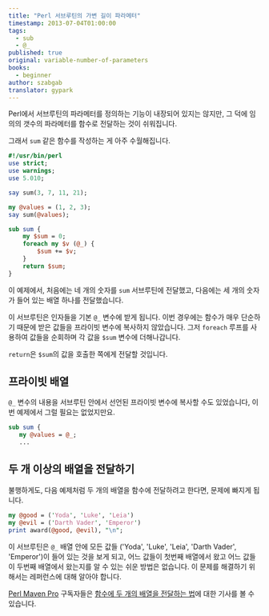 ```yaml
---
title: "Perl 서브루틴의 가변 길이 파라메터"
timestamp: 2013-07-04T01:00:00
tags:
  - sub
  - @_
published: true
original: variable-number-of-parameters
books:
  - beginner
author: szabgab
translator: gypark
---
```



Perl에서 서브루틴의 파라메터를 정의하는 기능이 내장되어 있지는 않지만, 그 덕에 임의의 갯수의 파라메터를
함수로 전달하는 것이 쉬워집니다.

그래서 `sum` 같은 함수를 작성하는 게 아주 수월해집니다.


```perl
#!/usr/bin/perl
use strict;
use warnings;
use 5.010;

say sum(3, 7, 11, 21);

my @values = (1, 2, 3);
say sum(@values);

sub sum {
    my $sum = 0;
    foreach my $v (@_) {
        $sum += $v;
    }
    return $sum;
}
```

이 예제에서, 처음에는 네 개의 숫자를 `sum` 서브루틴에 전달했고, 다음에는 세 개의 숫자가
들어 있는 배열 하나를 전달했습니다.

이 서브루틴은 인자들을 기본 `@_` 변수에 받게 됩니다.
이번 경우에는 함수가 매우 단순하기 때문에 받은 값들을 프라이빗 변수에 복사하지 않았습니다.
그저 `foreach` 루프를 사용하여 값들을 순회하며 각 값을 `$sum` 변수에 더해나갑니다.

`return`은 `$sum`의 값을 호출한 쪽에게 전달할 것입니다.

## 프라이빗 배열

`@_` 변수의 내용을 서브루틴 안에서 선언된 프라이빗 변수에 복사할 수도 있었습니다, 이번
예제에서 그럴 필요는 없었지만요.

```perl
sub sum {
   my @values = @_;
   ...
```


## 두 개 이상의 배열을 전달하기

불행하게도, 다음 예제처럼 두 개의 배열을 함수에 전달하려고 한다면, 문제에 빠지게 됩니다.

```perl
my @good = ('Yoda', 'Luke', 'Leia')
my @evil = ('Darth Vader', 'Emperor')
print award(@good, @evil), "\n";
```

이 서브루틴은 `@_` 배열 안에 모든 값들 ('Yoda', 'Luke', 'Leia', 'Darth Vader', 'Emperor')이
들어 있는 것을 보게 되고, 어느 값들이 첫번째 배열에서 왔고 어느 값들이 두번째 배열에서 왔는지를
알 수 있는 쉬운 방법은 없습니다. 이 문제를 해결하기 위해서는 레퍼런스에 대해 알아야 합니다.

[Perl Maven Pro](https://perlmaven.com/pro) 구독자들은
[함수에 두 개의 배열을 전달하는 법](https://perlmaven.com/passing-two-arrays-to-a-function)에
대한 기사를 볼 수 있습니다.


